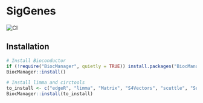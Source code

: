 # SigGenes
  
![CI](https://github.com/ATpoint/SigGenes/actions/workflows/ci.yml/badge.svg)
  
## Installation

```r
# Install Bioconductor
if (!require("BiocManager", quietly = TRUE)) install.packages("BiocManager")
BiocManager::install()

# Install limma and circtools
to_install <- c("edgeR", "limma", "Matrix", "S4Vectors", "scuttle", "SummarizedExperiment", "SingleCellExperiment", "atpoint/circtools")
BiocManager::install(to_install)
```
